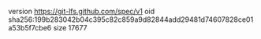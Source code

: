 version https://git-lfs.github.com/spec/v1
oid sha256:199b283042b04c395c82c859a9d82844add29481d74607828ce01a53b5f7cbe6
size 17677
